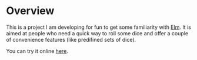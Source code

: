 # Overview
This is a project I am developing for fun to get some familiarity with [Elm](https://elm-lang.org). It is aimed at people who need a quick way to roll some dice and offer a couple of convenience features (like predifined sets of dice).

You can try it online [here](https://b0wter.github.io/Goblim).
